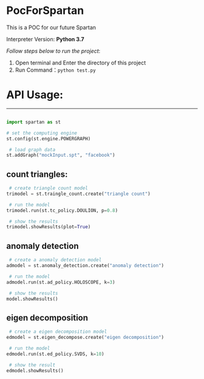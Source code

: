 # PocForSpartan
This is a POC for our future Spartan

Interpreter Version: **Python 3.7**

*Follow steps below to run the project*:

1. Open terminal and Enter the directory of this project
2. Run Command：``python test.py``

# API Usage:
------

```python

import spartan as st

# set the computing engine    
st.config(st.engine.POWERGRAPH)

 # load graph data    
st.addGraph("mockInput.spt", "facebook")
```
## count triangles:

```python
 # create triangle count model
trimodel = st.traingle_count.create("triangle count")

 # run the model 
trimodel.run(st.tc_policy.DOULION, p=0.8)

 # show the results
trimodel.showResults(plot=True)
```

## anomaly detection
```python
 # create a anomaly detection model
admodel = st.anomaly_detection.create("anomaly detection")

 # run the model
admodel.run(st.ad_policy.HOLOSCOPE, k=3)

 # show the results
model.showResults()
```

## eigen decomposition
```python
 # create a eigen decomposition model
edmodel = st.eigen_decompose.create("eigen decomposition")

 # run the model
edmodel.run(st.ed_policy.SVDS, k=10)

 # show the result
edmodel.showResults()

```


